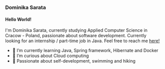 ### Dominika Sarata

#### Hello World! 

I'm Dominika Sarata, currently studying Applied Computer Science in Cracow - Poland, passionate about software development.
Currently looking for an internship / part-time job in Java. Feel free to reach me [here!](https://www.linkedin.com/in/dominika-sarata/)

- 🌱 I’m currently learning Java, Spring framework, Hibernate and Docker
- 🌱 I’m curious about Cloud computing 
- 🌱 Passionate about self-development, swimming and hiking 

